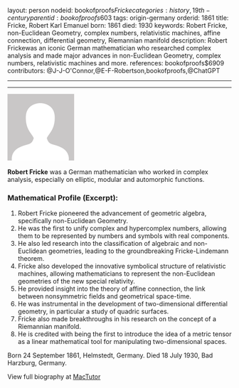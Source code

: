 layout: person
nodeid: bookofproofs$Fricke
categories: history,19th-century
parentid: bookofproofs$603
tags: origin-germany
orderid: 1861
title: Fricke, Robert Karl Emanuel
born: 1861
died: 1930
keywords: Robert Fricke, non-Euclidean Geometry, complex numbers, relativistic machines, affine connection, differential geometry, Riemannian manifold
description: Robert Frickewas an iconic German mathematician who researched complex analysis and made major advances in non-Euclidean Geometry, complex numbers, relativistic machines and more.
references: bookofproofs$6909
contributors: @J-J-O'Connor,@E-F-Robertson,bookofproofs,@ChatGPT

---



---

![avatar.png](https://github.com/bookofproofs/bookofproofs.github.io/blob/main/_sources/_assets/images/portraits/avatar.png?raw=true)

**Robert Fricke** was a German mathematician who worked in complex analysis, especially on elliptic, modular and automorphic functions.

### Mathematical Profile (Excerpt):
1. Robert Fricke pioneered the advancement of geometric algebra, specifically non-Euclidean Geometry. 
2. He was the first to unify complex and hypercomplex numbers, allowing them to be represented by numbers and symbols with real components.
3. He also led research into the classification of algebraic and non-Euclidean geometries, leading to the groundbreaking Fricke-Lindemann theorem.
4. Fricke also developed the innovative symbolical structure of relativistic machines, allowing mathematicians to represent the non-Euclidean geometries of the new special relativity.
5. He provided insight into the theory of affine connection, the link between nonsymmetric fields and geometrical space-time.
6. He was instrumental in the development of two-dimensional differential geometry, in particular a study of quadric surfaces.
7. Fricke also made breakthroughs in his research on the concept of a Riemannian manifold. 
8. He is credited with being the first to introduce the idea of a metric tensor as a linear mathematical tool for manipulating two-dimensional spaces.

Born 24 September 1861, Helmstedt, Germany. Died 18 July 1930, Bad Harzburg, Germany.

View full biography at [MacTutor](https://mathshistory.st-andrews.ac.uk/Biographies/Fricke/)
